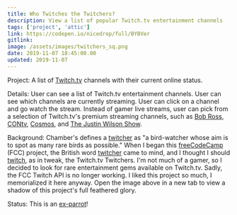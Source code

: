 ```yaml
---
title: Who Twitches the Twitchers?
description: View a list of popular Twitch.tv entertainment channels
tags: ['project', 'attic']
link: https://codepen.io/nicedrop/full/BYBVer
gitlink:
image: /assets/images/twitchers_sq.png
date: 2019-11-07 18:45:00.00
updated: 2019-11-07
---
```


Project: A list of [Twitch.tv](https://www.twitch.tv/ 'Live streaming entertainment website') channels with their current online status.

Details: User can see a list of Twitch.tv entertainment channels. User can see which channels are currently streaming. User can click on a channel and go watch the stream. Instead of gamer live streams, user can pick from a selection of Twitch.tv's premium streaming channels, such as [Bob Ross](https://www.twitch.tv/bobross 'The Joy of Painting'), [CONtv](https://www.twitch.tv/contv '24/7 TV and movies you never asked for'), [Cosmos](https://www.twitch.tv/cosmos 'Carl Sagan takes a personal voyage'), and [The Justin Wilson Show](https://www.twitch.tv/thejustinwilsonshow 'I garontee!').

Background: Chamber's defines a [twitcher](https://chambers.co.uk/search/?query=twitcher&title=21st 'Definition of twitcher') as "a bird-watcher whose aim is to spot as many rare birds as possible." When I began this [freeCodeCamp](https://www.freecodecamp.org 'freeCodeCamp website') (FCC) project, the British word [twitcher](https://www.britishbirdlovers.co.uk/bird-watching-for-beginners/what-is-a-twitcher 'Article on twitchers') came to mind, and I thought I should [twitch](https://chambers.co.uk/search/?query=twitch&title=thes 'Thesaurus entry for twitch'), as in tweak, the Twitch.tv Twitchers. I'm not much of a gamer, so I decided to look for rare entertainment gems available on Twitch.tv. Sadly, the FCC Twitch API is no longer working. I liked this project so much, I memorialized it here anyway. Open the image above in a new tab to view a shadow of this project's full feathered glory.

Status: This is an [ex-parrot](https://en.wikipedia.org/wiki/Dead_Parrot_sketch 'Monty Python - Dead Parrot Sketch')!
